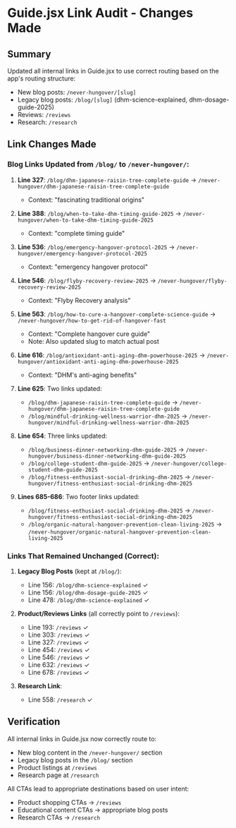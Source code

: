 # Guide.jsx Link Audit - Changes Made

## Summary
Updated all internal links in Guide.jsx to use correct routing based on the app's routing structure:
- New blog posts: `/never-hungover/[slug]`
- Legacy blog posts: `/blog/[slug]` (dhm-science-explained, dhm-dosage-guide-2025)
- Reviews: `/reviews`
- Research: `/research`

## Link Changes Made

### Blog Links Updated from `/blog/` to `/never-hungover/`:

1. **Line 327**: `/blog/dhm-japanese-raisin-tree-complete-guide` → `/never-hungover/dhm-japanese-raisin-tree-complete-guide`
   - Context: "fascinating traditional origins"

2. **Line 388**: `/blog/when-to-take-dhm-timing-guide-2025` → `/never-hungover/when-to-take-dhm-timing-guide-2025`
   - Context: "complete timing guide"

3. **Line 536**: `/blog/emergency-hangover-protocol-2025` → `/never-hungover/emergency-hangover-protocol-2025`
   - Context: "emergency hangover protocol"

4. **Line 546**: `/blog/flyby-recovery-review-2025` → `/never-hungover/flyby-recovery-review-2025`
   - Context: "Flyby Recovery analysis"

5. **Line 563**: `/blog/how-to-cure-a-hangover-complete-science-guide` → `/never-hungover/how-to-get-rid-of-hangover-fast`
   - Context: "Complete hangover cure guide"
   - Note: Also updated slug to match actual post

6. **Line 616**: `/blog/antioxidant-anti-aging-dhm-powerhouse-2025` → `/never-hungover/antioxidant-anti-aging-dhm-powerhouse-2025`
   - Context: "DHM's anti-aging benefits"

7. **Line 625**: Two links updated:
   - `/blog/dhm-japanese-raisin-tree-complete-guide` → `/never-hungover/dhm-japanese-raisin-tree-complete-guide`
   - `/blog/mindful-drinking-wellness-warrior-dhm-2025` → `/never-hungover/mindful-drinking-wellness-warrior-dhm-2025`

8. **Line 654**: Three links updated:
   - `/blog/business-dinner-networking-dhm-guide-2025` → `/never-hungover/business-dinner-networking-dhm-guide-2025`
   - `/blog/college-student-dhm-guide-2025` → `/never-hungover/college-student-dhm-guide-2025`
   - `/blog/fitness-enthusiast-social-drinking-dhm-2025` → `/never-hungover/fitness-enthusiast-social-drinking-dhm-2025`

9. **Lines 685-686**: Two footer links updated:
   - `/blog/fitness-enthusiast-social-drinking-dhm-2025` → `/never-hungover/fitness-enthusiast-social-drinking-dhm-2025`
   - `/blog/organic-natural-hangover-prevention-clean-living-2025` → `/never-hungover/organic-natural-hangover-prevention-clean-living-2025`

### Links That Remained Unchanged (Correct):

1. **Legacy Blog Posts** (kept at `/blog/`):
   - Line 156: `/blog/dhm-science-explained` ✓
   - Line 156: `/blog/dhm-dosage-guide-2025` ✓
   - Line 478: `/blog/dhm-science-explained` ✓

2. **Product/Reviews Links** (all correctly point to `/reviews`):
   - Line 193: `/reviews` ✓
   - Line 303: `/reviews` ✓
   - Line 327: `/reviews` ✓
   - Line 454: `/reviews` ✓
   - Line 546: `/reviews` ✓
   - Line 632: `/reviews` ✓
   - Line 678: `/reviews` ✓

3. **Research Link**:
   - Line 558: `/research` ✓

## Verification
All internal links in Guide.jsx now correctly route to:
- New blog content in the `/never-hungover/` section
- Legacy blog posts in the `/blog/` section
- Product listings at `/reviews`
- Research page at `/research`

All CTAs lead to appropriate destinations based on user intent:
- Product shopping CTAs → `/reviews`
- Educational content CTAs → appropriate blog posts
- Research CTAs → `/research`